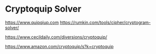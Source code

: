 # Cryptoquip Solver

https://www.quipqiup.com
https://rumkin.com/tools/cipher/cryptogram-solver/

https://www.cecildaily.com/diversions/cryptoquip/

https://www.amazon.com/cryptoquip/s?k=cryptoquip

